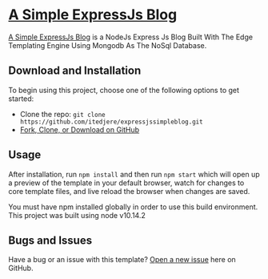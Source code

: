 # [A Simple ExpressJs Blog](https://github.com/Itedjere/expressjssimpleblog)

[A Simple ExpressJs Blog](https://github.com/Itedjere/expressjssimpleblog) is a NodeJs Express Js Blog Built With The Edge Templating Engine Using Mongodb As The NoSql Database.


## Download and Installation

To begin using this project, choose one of the following options to get started:

-   Clone the repo: `git clone https://github.com/itedjere/expressjssimpleblog.git`
-   [Fork, Clone, or Download on GitHub](https://github.com/Itedjere/expressjssimpleblog)

## Usage

After installation, run `npm install` and then run `npm start` which will open up a preview of the template in your default browser, watch for changes to core template files, and live reload the browser when changes are saved. 

You must have npm installed globally in order to use this build environment. This project was built using node v10.14.2

## Bugs and Issues

Have a bug or an issue with this template? [Open a new issue](https://github.com/itedjere/expressjssimpleblog/issues) here on GitHub.
